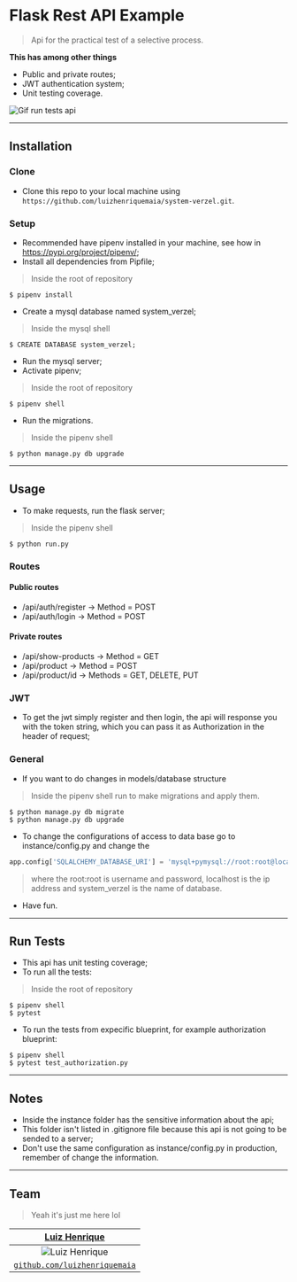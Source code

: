 # Flask Rest API Example
> Api for the practical test of a selective process.

**This has among other things**
- Public and private routes;
- JWT authentication system;
- Unit testing coverage.

![Gif run tests api](https://github.com/luizhenriquemaia/system-verzel/raw/master/readme-media/pytest_example.gif "Gif run tests api")

---

## Installation

### Clone

- Clone this repo to your local machine using `https://github.com/luizhenriquemaia/system-verzel.git`.

### Setup

- Recommended have pipenv installed in your machine, see how in https://pypi.org/project/pipenv/;
- Install all dependencies from Pipfile;
> Inside the root of repository
```shell
$ pipenv install
```
- Create a mysql database named system_verzel;
> Inside the mysql shell
```shell
$ CREATE DATABASE system_verzel;
```
- Run the mysql server;
- Activate pipenv;
> Inside the root of repository
```shell
$ pipenv shell
```
- Run the migrations.
> Inside the pipenv shell
```shell
$ python manage.py db upgrade
```

---

## Usage
- To make requests, run the flask server;
> Inside the pipenv shell
```shell
$ python run.py
```

### Routes
#### Public routes
 - /api/auth/register -> Method = POST
 - /api/auth/login -> Method = POST

#### Private routes
- /api/show-products -> Method = GET
- /api/product -> Method = POST
- /api/product/id -> Methods = GET, DELETE, PUT

### JWT
- To get the jwt simply register and then login, the api will response you with the token string, which you can pass it as Authorization in the header of request;

### General
- If you want to do changes in models/database structure
> Inside the pipenv shell run to make migrations and apply them.
```shell
$ python manage.py db migrate
$ python manage.py db upgrade
```
- To change the configurations of access to data base go to instance/config.py and change the 
```python
app.config['SQLALCHEMY_DATABASE_URI'] = 'mysql+pymysql://root:root@localhost/system_verzel'
```
> where the root:root is username and password, localhost is the ip address and system_verzel is the name of database.
- Have fun.

---

## Run Tests
- This api has unit testing coverage;
- To run all the tests:
> Inside the root of repository
```shell
$ pipenv shell
$ pytest
```
- To run the tests from expecific blueprint, for example authorization blueprint:
```shell
$ pipenv shell
$ pytest test_authorization.py
```

---

## Notes
- Inside the instance folder has the sensitive information about the api;
- This folder isn't listed in .gitignore file because this api is not going to be sended to a server;
- Don't use the same configuration as instance/config.py in production, remember of change the information.

---

## Team
> Yeah it's just me here lol

| <a href="https://github.com/luizhenriquemaia" target="_blank">**Luiz Henrique**</a> |
| :---:|
| ![Luiz Henrique](https://avatars1.githubusercontent.com/u/26177048?s=200&u=1deb4b3947a75f8baca3123f6a23e8a803f53493&v=4) |
| <a href="https://github.com/luizhenriquemaia" target="_blank">`github.com/luizhenriquemaia`</a> |
